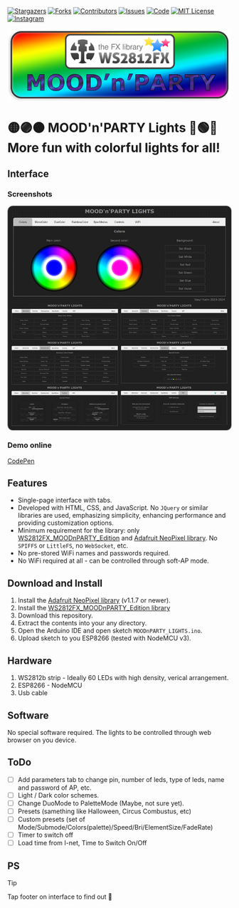 [![Stargazers][stars-shield]][stars-url] [![Forks][forks-shield]][forks-url] [![Contributors][contributors-shield]][contributors-url]
[![Issues][issues-shield]][issues-url] [![Code][code-shileld]][code-url] [![MIT License][license-shield]][license-url] [![Instagram][instagram-shield]][instagram-url]

<p align="center"> <img src="https://github.com/BlockThor/WS2812FX_MOODnPARTY_Edition/blob/main/WS2812FX_MnP_logo.png" align="center" width="500"/> </p>

# 🟡🟣🟤 MOOD'n'PARTY Lights 🔴🟢🔵 <br> More fun with colorful lights for all!

## Interface

### Screenshots

<p align="center"> <img src="/imgs/Interface_small.png" align="center" /> </p>

### Demo online

[CodePen](https://codepen.io/blockthor/pen/KKEaJzW)

## Features

- Single-page interface with tabs.
- Developed with HTML, CSS, and JavaScript. No `JQuery` or similar libraries are used, emphasizing simplicity, enhancing performance and providing customization options.
- Minimum requirement for the library: only [WS2812FX_MOODnPARTY_Edition](https://github.com/BlockThor/MOODnPARTY_LIGHTS_WebInterface) and [Adafruit NeoPixel library](https://github.com/adafruit/Adafruit_NeoPixel). No `SPIFFS` or `LittleFS`, no `WebSocket`, etc.
- No pre-stored WiFi names and passwords required.
- No WiFi required at all - can be controlled through soft-AP mode.

## Download and Install

1. Install the [Adafruit NeoPixel library](https://github.com/adafruit/Adafruit_NeoPixel) (v1.1.7 or newer).
2. Install the [WS2812FX_MOODnPARTY_Edition library](https://github.com/BlockThor/MOODnPARTY_LIGHTS_WebInterface)
3. Download this repository.
4. Extract the contents into your any directory.
5. Open the Arduino IDE and open sketch `MOODnPARTY_LIGHTS.ino`.
6. Upload sketch to you ESP8266 (tested with NodeMCU v3).

## Hardware

1. WS2812b strip - Ideally 60 LEDs with high density, verical arrangement.
2. ESP8266 - NodeMCU
3. Usb cable

## Software

No special software required. The lights to be controlled through web browser on you device.

## ToDo

- [ ] Add parameters tab to change pin, number of leds, type of leds, name and password of AP, etc.
- [ ] Light / Dark color schemes.
- [ ] Change DuoMode to PaletteMode (Maybe, not sure yet).
- [ ] Presets (samething like Halloween, Circus Combustus, etc)
- [ ] Custom presets (set of Mode/Submode/Colors(palette)/Speed/Bri/ElementSize/FadeRate)
- [ ] Timer to switch off
- [ ] Load time from I-net, Time to Switch On/Off

## PS

> [!TIP]
> Tap footer on interface to find out 💎

<!-- MARKDOWN LINKS & IMAGES -->
<!-- https://www.markdownguide.org/basic-syntax/#reference-style-links -->
[stars-shield]: https://img.shields.io/github/stars/BlockThor/MOODnPARTY_LIGHTS_WebInterface?logo=github&style=flat&labelColor=rgba(0%2C0%2C0%2C0.1)&color=rgba(0%2C0%2C0%2C0.1)
[stars-url]: https://github.com/BlockThor/MOODnPARTY_LIGHTS_WebInterface/stargazers
[forks-shield]: https://img.shields.io/github/forks/BlockThor/MOODnPARTY_LIGHTS_WebInterface?style=flat&labelColor=rgba(0%2C0%2C0%2C0.1)&color=rgba(0%2C0%2C0%2C0.1)
[forks-url]: https://github.com/BlockThor/MOODnPARTY_LIGHTS_WebInterface/network/members
[contributors-shield]: https://img.shields.io/github/contributors/BlockThor/MOODnPARTY_LIGHTS_WebInterface?style=flat&labelColor=rgba(0%2C0%2C0%2C0.1)&color=rgba(0%2C0%2C0%2C0.1)
[contributors-url]: https://github.com/BlockThor/MOODnPARTY_LIGHTS_WebInterface/graphs/contributors
[issues-shield]: https://img.shields.io/github/issues/BlockThor/MOODnPARTY_LIGHTS_WebInterface?style=flat&labelColor=rgba(0%2C0%2C0%2C0.1)&color=rgba(0%2C0%2C0%2C0.1)
[issues-url]: https://github.com/BlockThor/MOODnPARTY_LIGHTS_WebInterface/issues
[code-shileld]: https://img.shields.io/github/languages/code-size/BlockThor/MOODnPARTY_LIGHTS_WebInterface?style=flat&labelColor=rgba(0%2C0%2C0%2C0.1)&color=rgba(0%2C0%2C0%2C0.1)
[code-url]: https://github.com/BlockThor//MOODnPARTY_LIGHTS_WebInterface
[license-shield]: https://img.shields.io/github/license/BlockThor/MOODnPARTY_LIGHTS_WebInterface?style=flat&labelColor=rgba(0%2C0%2C0%2C0.1)&color=rgba(0%2C0%2C0%2C0.1)
[license-url]: https://github.com/BlockThor/MOODnPARTY_LIGHTS_WebInterface/blob/master/LICENSE
[instagram-shield]: https://img.shields.io/badge/-Instagram-black?style=flat&logo=Instagram&logoColor=%23E6EDF3&labelColor=rgba(0%2C0%2C0%2C0.1)&color=rgba(0%2C0%2C0%2C0.1)
[instagram-url]: https://instagram.com/vasylyudin/
